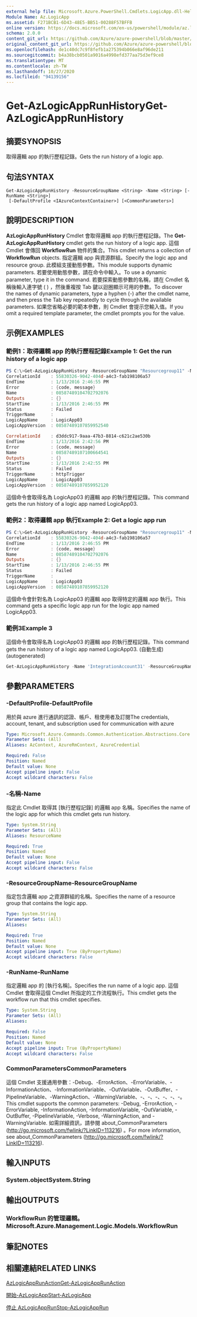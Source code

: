 ```yaml
---
external help file: Microsoft.Azure.PowerShell.Cmdlets.LogicApp.dll-Help.xml
Module Name: Az.LogicApp
ms.assetid: F271BCB1-6D43-48E5-BB51-00288F57BFFB
online version: https://docs.microsoft.com/en-us/powershell/module/az.logicapp/get-azlogicapprunhistory
schema: 2.0.0
content_git_url: https://github.com/Azure/azure-powershell/blob/master/src/LogicApp/LogicApp/help/Get-AzLogicAppRunHistory.md
original_content_git_url: https://github.com/Azure/azure-powershell/blob/master/src/LogicApp/LogicApp/help/Get-AzLogicAppRunHistory.md
ms.openlocfilehash: de1c40dc7c9f8fefb1a275394b066e8af96de211
ms.sourcegitcommit: b4a38bcb0501a9016a4998efd377aa75d3ef9ce8
ms.translationtype: MT
ms.contentlocale: zh-TW
ms.lasthandoff: 10/27/2020
ms.locfileid: "94139156"
---
```

# <span data-ttu-id="efe88-101">Get-AzLogicAppRunHistory</span><span class="sxs-lookup"><span data-stu-id="efe88-101">Get-AzLogicAppRunHistory</span></span>

## <span data-ttu-id="efe88-102">摘要</span><span class="sxs-lookup"><span data-stu-id="efe88-102">SYNOPSIS</span></span>
<span data-ttu-id="efe88-103">取得邏輯 app 的執行歷程記錄。</span><span class="sxs-lookup"><span data-stu-id="efe88-103">Gets the run history of a logic app.</span></span>

## <span data-ttu-id="efe88-104">句法</span><span class="sxs-lookup"><span data-stu-id="efe88-104">SYNTAX</span></span>

```
Get-AzLogicAppRunHistory -ResourceGroupName <String> -Name <String> [-RunName <String>]
 [-DefaultProfile <IAzureContextContainer>] [<CommonParameters>]
```

## <span data-ttu-id="efe88-105">說明</span><span class="sxs-lookup"><span data-stu-id="efe88-105">DESCRIPTION</span></span>
<span data-ttu-id="efe88-106">**AzLogicAppRunHistory** Cmdlet 會取得邏輯 app 的執行歷程記錄。</span><span class="sxs-lookup"><span data-stu-id="efe88-106">The **Get-AzLogicAppRunHistory** cmdlet gets the run history of a logic app.</span></span>
<span data-ttu-id="efe88-107">這個 Cmdlet 會傳回 **WorkflowRun** 物件的集合。</span><span class="sxs-lookup"><span data-stu-id="efe88-107">This cmdlet returns a collection of **WorkflowRun** objects.</span></span>
<span data-ttu-id="efe88-108">指定邏輯 app 與資源群組。</span><span class="sxs-lookup"><span data-stu-id="efe88-108">Specify the logic app and resource group.</span></span>
<span data-ttu-id="efe88-109">此模組支援動態參數。</span><span class="sxs-lookup"><span data-stu-id="efe88-109">This module supports dynamic parameters.</span></span>
<span data-ttu-id="efe88-110">若要使用動態參數，請在命令中輸入。</span><span class="sxs-lookup"><span data-stu-id="efe88-110">To use a dynamic parameter, type it in the command.</span></span>
<span data-ttu-id="efe88-111">若要探索動態參數的名稱，請在 Cmdlet 名稱後輸入連字號 ( ) ，然後重複按 Tab 鍵以迴圈顯示可用的參數。</span><span class="sxs-lookup"><span data-stu-id="efe88-111">To discover the names of dynamic parameters, type a hyphen (-) after the cmdlet name, and then press the Tab key repeatedly to cycle through the available parameters.</span></span>
<span data-ttu-id="efe88-112">如果您省略必要的範本參數，則 Cmdlet 會提示您輸入值。</span><span class="sxs-lookup"><span data-stu-id="efe88-112">If you omit a required template parameter, the cmdlet prompts you for the value.</span></span>

## <span data-ttu-id="efe88-113">示例</span><span class="sxs-lookup"><span data-stu-id="efe88-113">EXAMPLES</span></span>

### <span data-ttu-id="efe88-114">範例1：取得邏輯 app 的執行歷程記錄</span><span class="sxs-lookup"><span data-stu-id="efe88-114">Example 1: Get the run history of a logic app</span></span>
```powershell
PS C:\>Get-AzLogicAppRunHistory -ResourceGroupName "Resourcegroup11" -Name "LogicApp03"
CorrelationId    : 55830326-9042-404d-a4c3-fab198106a57
EndTime          : 1/13/2016 2:46:55 PM
Error            : {code, message}
Name             : 08587489104702792076
Outputs          : {}
StartTime        : 1/13/2016 2:46:55 PM
Status           : Failed
TriggerName      : 
LogicAppName     : LogicApp03
LogicAppVersion  : 08587489107859952540

CorrelationId    : d3ddc917-9aaa-47b3-8814-c621c2ae530b
EndTime          : 1/13/2016 2:42:56 PM
Error            : {code, message}
Name             : 08587489107100664541
Outputs          : {}
StartTime        : 1/13/2016 2:42:55 PM
Status           : Failed
TriggerName      : httpTrigger
LogicAppName     : LogicApp03
LogicAppVersion  : 08587489107859952120
```

<span data-ttu-id="efe88-115">這個命令會取得名為 LogicApp03 的邏輯 app 的執行歷程記錄。</span><span class="sxs-lookup"><span data-stu-id="efe88-115">This command gets the run history of a logic app named LogicApp03.</span></span>

### <span data-ttu-id="efe88-116">範例2：取得邏輯 app 執行</span><span class="sxs-lookup"><span data-stu-id="efe88-116">Example 2: Get a logic app run</span></span>
```powershell
PS C:\>Get-AzLogicAppRunHistory -ResourceGroupName "Resourcegroup11" -Name "LogicApp03" -RunName "08587489104702792076"
CorrelationId    : 55830326-9042-404d-a4c3-fab198106a57
EndTime          : 1/13/2016 2:46:55 PM
Error            : {code, message}
Name             : 08587489104702792076
Outputs          : {}
StartTime        : 1/13/2016 2:46:55 PM
Status           : Failed
TriggerName      : 
LogicAppName     : LogicApp03
LogicAppVersion  : 08587489107859952120
```

<span data-ttu-id="efe88-117">這個命令會針對名為 LogicApp03 的邏輯 app 取得特定的邏輯 app 執行。</span><span class="sxs-lookup"><span data-stu-id="efe88-117">This command gets a specific logic app run for the logic app named LogicApp03.</span></span>

### <span data-ttu-id="efe88-118">範例3</span><span class="sxs-lookup"><span data-stu-id="efe88-118">Example 3</span></span>

<span data-ttu-id="efe88-119">這個命令會取得名為 LogicApp03 的邏輯 app 的執行歷程記錄。</span><span class="sxs-lookup"><span data-stu-id="efe88-119">This command gets the run history of a logic app named LogicApp03.</span></span> <span data-ttu-id="efe88-120"> (自動生成) </span><span class="sxs-lookup"><span data-stu-id="efe88-120">(autogenerated)</span></span>

```powershell <!-- Aladdin Generated Example --> 
Get-AzLogicAppRunHistory -Name 'IntegrationAccount31' -ResourceGroupName MyResourceGroup
```

## <span data-ttu-id="efe88-121">參數</span><span class="sxs-lookup"><span data-stu-id="efe88-121">PARAMETERS</span></span>

### <span data-ttu-id="efe88-122">-DefaultProfile</span><span class="sxs-lookup"><span data-stu-id="efe88-122">-DefaultProfile</span></span>
<span data-ttu-id="efe88-123">用於與 azure 進行通訊的認證、帳戶、租使用者及訂閱</span><span class="sxs-lookup"><span data-stu-id="efe88-123">The credentials, account, tenant, and subscription used for communication with azure</span></span>

```yaml
Type: Microsoft.Azure.Commands.Common.Authentication.Abstractions.Core.IAzureContextContainer
Parameter Sets: (All)
Aliases: AzContext, AzureRmContext, AzureCredential

Required: False
Position: Named
Default value: None
Accept pipeline input: False
Accept wildcard characters: False
```

### <span data-ttu-id="efe88-124">-名稱</span><span class="sxs-lookup"><span data-stu-id="efe88-124">-Name</span></span>
<span data-ttu-id="efe88-125">指定此 Cmdlet 取得其 [執行歷程記錄] 的邏輯 app 名稱。</span><span class="sxs-lookup"><span data-stu-id="efe88-125">Specifies the name of the logic app for which this cmdlet gets run history.</span></span>

```yaml
Type: System.String
Parameter Sets: (All)
Aliases: ResourceName

Required: True
Position: Named
Default value: None
Accept pipeline input: False
Accept wildcard characters: False
```

### <span data-ttu-id="efe88-126">-ResourceGroupName</span><span class="sxs-lookup"><span data-stu-id="efe88-126">-ResourceGroupName</span></span>
<span data-ttu-id="efe88-127">指定包含邏輯 app 之資源群組的名稱。</span><span class="sxs-lookup"><span data-stu-id="efe88-127">Specifies the name of a resource group that contains the logic app.</span></span>

```yaml
Type: System.String
Parameter Sets: (All)
Aliases:

Required: True
Position: Named
Default value: None
Accept pipeline input: True (ByPropertyName)
Accept wildcard characters: False
```

### <span data-ttu-id="efe88-128">-RunName</span><span class="sxs-lookup"><span data-stu-id="efe88-128">-RunName</span></span>
<span data-ttu-id="efe88-129">指定邏輯 app 的 [執行名稱]。</span><span class="sxs-lookup"><span data-stu-id="efe88-129">Specifies the run name of a logic app.</span></span>
<span data-ttu-id="efe88-130">這個 Cmdlet 會取得這個 Cmdlet 所指定的工作流程執行。</span><span class="sxs-lookup"><span data-stu-id="efe88-130">This cmdlet gets the workflow run that this cmdlet specifies.</span></span>

```yaml
Type: System.String
Parameter Sets: (All)
Aliases:

Required: False
Position: Named
Default value: None
Accept pipeline input: True (ByPropertyName)
Accept wildcard characters: False
```

### <span data-ttu-id="efe88-131">CommonParameters</span><span class="sxs-lookup"><span data-stu-id="efe88-131">CommonParameters</span></span>
<span data-ttu-id="efe88-132">這個 Cmdlet 支援通用參數：-Debug、-ErrorAction、-ErrorVariable、-InformationAction、-InformationVariable、-OutVariable、-OutBuffer、-PipelineVariable、-WarningAction、-WarningVariable、-、-、-、-、-、-。</span><span class="sxs-lookup"><span data-stu-id="efe88-132">This cmdlet supports the common parameters: -Debug, -ErrorAction, -ErrorVariable, -InformationAction, -InformationVariable, -OutVariable, -OutBuffer, -PipelineVariable, -Verbose, -WarningAction, and -WarningVariable.</span></span> <span data-ttu-id="efe88-133">如需詳細資訊，請參閱 about_CommonParameters (http://go.microsoft.com/fwlink/?LinkID=113216) 。</span><span class="sxs-lookup"><span data-stu-id="efe88-133">For more information, see about_CommonParameters (http://go.microsoft.com/fwlink/?LinkID=113216).</span></span>

## <span data-ttu-id="efe88-134">輸入</span><span class="sxs-lookup"><span data-stu-id="efe88-134">INPUTS</span></span>

### <span data-ttu-id="efe88-135">System.object</span><span class="sxs-lookup"><span data-stu-id="efe88-135">System.String</span></span>

## <span data-ttu-id="efe88-136">輸出</span><span class="sxs-lookup"><span data-stu-id="efe88-136">OUTPUTS</span></span>

### <span data-ttu-id="efe88-137">WorkflowRun 的管理邏輯。</span><span class="sxs-lookup"><span data-stu-id="efe88-137">Microsoft.Azure.Management.Logic.Models.WorkflowRun</span></span>

## <span data-ttu-id="efe88-138">筆記</span><span class="sxs-lookup"><span data-stu-id="efe88-138">NOTES</span></span>

## <span data-ttu-id="efe88-139">相關連結</span><span class="sxs-lookup"><span data-stu-id="efe88-139">RELATED LINKS</span></span>

[<span data-ttu-id="efe88-140">AzLogicAppRunAction</span><span class="sxs-lookup"><span data-stu-id="efe88-140">Get-AzLogicAppRunAction</span></span>](./Get-AzLogicAppRunAction.md)

[<span data-ttu-id="efe88-141">開始-AzLogicApp</span><span class="sxs-lookup"><span data-stu-id="efe88-141">Start-AzLogicApp</span></span>](./Start-AzLogicApp.md)

[<span data-ttu-id="efe88-142">停止 AzLogicAppRun</span><span class="sxs-lookup"><span data-stu-id="efe88-142">Stop-AzLogicAppRun</span></span>](./Stop-AzLogicAppRun.md)


